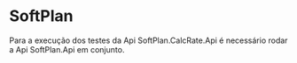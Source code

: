 # SoftPlan

Para a execução dos testes da Api SoftPlan.CalcRate.Api é necessário rodar a Api SoftPlan.Api em conjunto.
